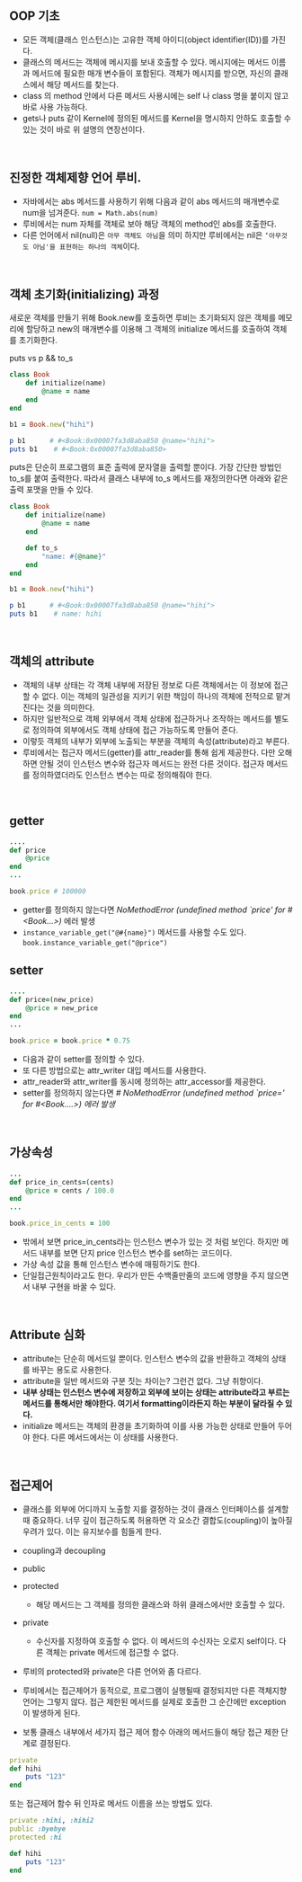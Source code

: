 ## OOP 기초

- 모든 객체(클래스 인스턴스)는 고유한 객체 아이디(object identifier(ID))를 가진다. 
- 클래스의 메서드는 객체에 메시지를 보내 호출할 수 있다. 메시지에는 메서드 이름과 메서드에 필요한 매개 변수들이 포함된다. 객체가 메시지를 받으면, 자신의 클래스에서 해당 메서드를 찾는다.
- class 의 method 안에서 다른 메서드 사용시에는 self 나 class 명을 붙이지 않고 바로 사용 가능하다.
- gets나 puts 같이 Kernel에 정의된 메서드를 Kernel을 명시하지 안하도 호출할 수 있는 것이 바로 위 설명의 연장선이다. 

<br>

## 진정한 객체제향 언어 루비.
- 자바에서는 abs 메서드를 사용하기 위해 다음과 같이 abs 메서드의 매개변수로 num을 넘겨준다.
`num = Math.abs(num)`
- 루비에서는 num 자체를 객체로 보아 해당 객체의 method인 abs를 호출한다.
- 다른 언어에서 nil(null)은 `아무 객체도 아님`을 의미 하지만 루비에서는 nil은 `‘아무것도 아님'을 표현하는 하나의 객체`이다.

<br>

## 객체 초기화(initializing) 과정
새로운 객체를 만들기 위해 Book.new를 호출하면 루비는 초기화되지 않은 객체를 메모리에 할당하고 new의 매개변수를 이용해 그 객체의 initialize 메서드를 호출하여 객체를 초기화한다.


puts vs p   && to_s

```ruby
class Book
	def initialize(name)
		@name = name
	end
end

b1 = Book.new("hihi")

p b1      # #<Book:0x00007fa3d8aba850 @name="hihi">
puts b1    # #<Book:0x00007fa3d8aba850>

```

puts은 단순히 프로그램의 표준 출력에 문자열을 출력할 뿐이다. 가장 간단한 방법인 to_s를 붙여 출력한다. 따라서 클래스 내부에 to_s 메서드를 재정의한다면 아래와 같은 출력 포맷을 만들 수 있다.

```ruby
class Book
	def initialize(name)
		@name = name
	end

	def to_s
		"name: #{@name}"
	end
end

b1 = Book.new("hihi")

p b1      # #<Book:0x00007fa3d8aba850 @name="hihi">
puts b1    # name: hihi
```

<br>

## 객체의 attribute
- 객체의 내부 상태는 각 객체 내부에 저장된 정보로 다른 객체에서는 이 정보에 접근할 수 없다. 이는 객체의 일관성을 지키기 위한 책임이 하나의 객체에 전적으로 맡겨진다는 것을 의미한다.
- 하지만 일반적으로 객체 외부에서 객체 상태에 접근하거나 조작하는 메서드를 별도로 정의하여 외부에서도 객체 상태에 접근 가능하도록 만들어 준다.
- 이렇듯 객체의 내부가 외부에 노출되는 부분을 객체의 속성(attribute)라고 부른다.
- 루비에서는 접근자 메서드(getter)를 attr_reader를 통해 쉽게 제공한다. 다만 오해하면 안될 것이 인스턴스 변수와 접근자 메서드는 완전 다른 것이다. 접근자 메서드를 정의하였더라도 인스턴스 변수는 따로 정의해줘야 한다.

<br>

## getter
```ruby
....
def price
	@price
end
...

book.price # 100000
```
- getter를 정의하지 않는다면 *NoMethodError (undefined method `price' for #<Book...>)* 에러 발생
- `instance_variable_get("@#{name}")` 메서드를 사용할 수도 있다. `book.instance_variable_get("@price")`


## setter

```ruby
....
def price=(new_price)
	@price = new_price
end
...

book.price = book.price * 0.75
```
- 다음과 같이 setter를 정의할 수 있다.
- 또 다른 방법으로는 attr_writer 대입 메서드를 사용한다.
- attr_reader와 attr_writer를 동시에 정의하는 attr_accessor를 제공한다.
- setter를 정의하지 않는다면 *# NoMethodError (undefined method `price=' for #<Book....>) 에러 발생*

<br>

## 가상속성

```ruby
...
def price_in_cents=(cents)
	@price = cents / 100.0
end
...

book.price_in_cents = 100
```
- 밖에서 보면 price_in_cents라는 인스턴스 변수가 있는 것 처럼 보인다. 하지만 메서드 내부를 보면 단지 price 인스턴스 변수를 set하는 코드이다. 
- 가상 속성 값을 통해 인스턴스 변수에 매핑하기도 한다.
- 단일접근원칙이라고도 한다. 우리가 만든 수백줄만줄의 코드에 영향을 주지 않으면서 내부 구현을 바꿀 수 있다.

<br>

## Attribute 심화
- attribute는 단순히 메서드일 뿐이다. 인스턴스 변수의 값을 반환하고 객체의 상태를 바꾸는 용도로 사용한다.
- attribute을 일반 메서드와 구분 짓는 차이는? 그런건 없다. 그냥 취향이다.
- **내부 상태는 인스턴스 변수에 저장하고 외부에 보이는 상태는 attribute라고 부르는 메서드를 통해서만 해야한다. 여기서 formatting이라든지 하는 부분이 달라질 수 있다.**
- initialize 메서드는 객체의 환경을 초기화하여 이를 사용 가능한 상태로 만들어 두어야 한다. 다른 메서드에서는 이 상태를 사용한다.

<br>

## 접근제어
- 클래스를 외부에 어디까지 노출할 지를 결정하는 것이 클래스 인터페이스를 설계할 때 중요하다. 너무 깊이 접근하도록 허용하면 각 요소간 결합도(coupling)이 높아질 우려가 있다. 이는 유지보수를 힘들게 한다.
- coupling과 decoupling

- public  
- protected   
  - 해당 메서드는 그 객체를 정의한 클래스와 하위 클래스에서만 호출할 수 있다.  
- private  
  - 수신자를 지정하여 호출할 수 없다. 이 메서드의 수신자는 오로지 self이다. 다른 객체는 private 메서드에 접근할 수 없다.

- 루비의 protected와 private은 다른 언어와 좀 다르다.
- 루비에서는 접근제어가 동적으로, 프로그램이 실행될때 결정되지만 다른 객체지향 언어는 그렇지 않다. 접근 제한된 메서드를 실제로 호출한 그 순간에만 exception이 발생하게 된다.
- 보통 클래스 내부에서 세가지 접근 제어 함수 아래의 메서드들이 해당 접근 제한 단계로 결정된다.

```ruby
private
def hihi
	puts "123"
end
```

또는 접근제어 함수 뒤 인자로 메서드 이름을 쓰는 방법도 있다.

```ruby
private :hihi, :hihi2
public :byebye
protected :hi

def hihi
	puts "123"
end
```